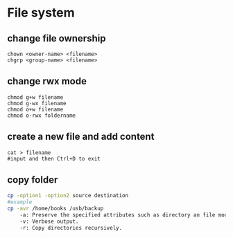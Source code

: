 # File system

## change file ownership
```
chown <owner-name> <filename>
chgrp <group-name> <filename>
```

## change rwx mode
```
chmod g+w filename
chmod g-wx filename
chmod o+w filename
chmod o-rwx foldername
```

## create a new file and add content
```
cat > filename
#input and then Ctrl+D to exit
```

## copy folder
```bash
cp -option1 -option2 source destination
#example
cp -avr /home/books /usb/backup
    -a: Preserve the specified attributes such as directory an file mode, ownership, timestamps, if possible additional attributes: context, links, xattr, all.
    -v: Verbose output.
    -r: Copy directories recursively.
```

